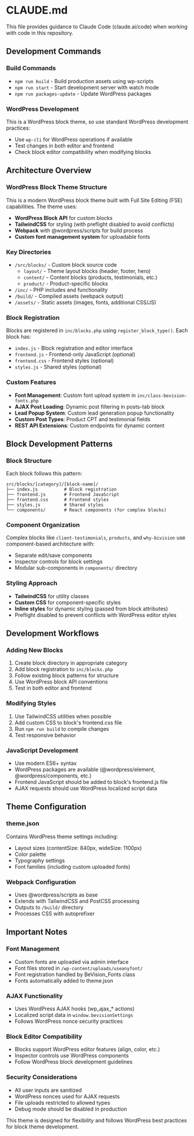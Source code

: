 # CLAUDE.md

This file provides guidance to Claude Code (claude.ai/code) when working with code in this repository.

## Development Commands

### Build Commands
- `npm run build` - Build production assets using wp-scripts
- `npm run start` - Start development server with watch mode
- `npm run packages-update` - Update WordPress packages

### WordPress Development
This is a WordPress block theme, so use standard WordPress development practices:
- Use `wp-cli` for WordPress operations if available
- Test changes in both editor and frontend
- Check block editor compatibility when modifying blocks

## Architecture Overview

### WordPress Block Theme Structure
This is a modern WordPress block theme built with Full Site Editing (FSE) capabilities. The theme uses:
- **WordPress Block API** for custom blocks
- **TailwindCSS** for styling (with preflight disabled to avoid conflicts)
- **Webpack** with @wordpress/scripts for build process
- **Custom font management system** for uploadable fonts

### Key Directories
- `/src/blocks/` - Custom block source code
  - `layout/` - Theme layout blocks (header, footer, hero)
  - `content/` - Content blocks (products, testimonials, etc.)
  - `product/` - Product-specific blocks
- `/inc/` - PHP includes and functionality
- `/build/` - Compiled assets (webpack output)
- `/assets/` - Static assets (images, fonts, additional CSS/JS)

### Block Registration
Blocks are registered in `inc/blocks.php` using `register_block_type()`. Each block has:
- `index.js` - Block registration and editor interface
- `frontend.js` - Frontend-only JavaScript (optional)
- `frontend.css` - Frontend styles (optional)
- `styles.js` - Shared styles (optional)

### Custom Features
- **Font Management**: Custom font upload system in `inc/class-bevision-fonts.php`
- **AJAX Post Loading**: Dynamic post filtering in posts-tab block
- **Lead Popup System**: Custom lead generation popup functionality
- **Custom Post Types**: Product CPT and testimonial fields
- **REST API Extensions**: Custom endpoints for dynamic content

## Block Development Patterns

### Block Structure
Each block follows this pattern:
```
src/blocks/[category]/[block-name]/
├── index.js          # Block registration
├── frontend.js       # Frontend JavaScript
├── frontend.css      # Frontend styles
├── styles.js         # Shared styles
└── components/       # React components (for complex blocks)
```

### Component Organization
Complex blocks like `client-testimonials`, `products`, and `why-bivision` use component-based architecture with:
- Separate edit/save components
- Inspector controls for block settings
- Modular sub-components in `components/` directory

### Styling Approach
- **TailwindCSS** for utility classes
- **Custom CSS** for component-specific styles
- **Inline styles** for dynamic styling (passed from block attributes)
- Preflight disabled to prevent conflicts with WordPress editor styles

## Development Workflows

### Adding New Blocks
1. Create block directory in appropriate category
2. Add block registration to `inc/blocks.php`
3. Follow existing block patterns for structure
4. Use WordPress block API conventions
5. Test in both editor and frontend

### Modifying Styles
1. Use TailwindCSS utilities when possible
2. Add custom CSS to block's frontend.css file
3. Run `npm run build` to compile changes
4. Test responsive behavior

### JavaScript Development
- Use modern ES6+ syntax
- WordPress packages are available (@wordpress/element, @wordpress/components, etc.)
- Frontend JavaScript should be added to block's frontend.js file
- AJAX requests should use WordPress localized script data

## Theme Configuration

### theme.json
Contains WordPress theme settings including:
- Layout sizes (contentSize: 840px, wideSize: 1100px)
- Color palette
- Typography settings
- Font families (including custom uploaded fonts)

### Webpack Configuration
- Uses @wordpress/scripts as base
- Extends with TailwindCSS and PostCSS processing
- Outputs to `/build/` directory
- Processes CSS with autoprefixer

## Important Notes

### Font Management
- Custom fonts are uploaded via admin interface
- Font files stored in `/wp-content/uploads/useanyfont/`
- Font registration handled by BeVision_Fonts class
- Fonts automatically added to theme.json

### AJAX Functionality
- Uses WordPress AJAX hooks (wp_ajax_* actions)
- Localized script data in `window.bevisionSettings`
- Follows WordPress nonce security practices

### Block Editor Compatibility
- Blocks support WordPress editor features (align, color, etc.)
- Inspector controls use WordPress components
- Follow WordPress block development guidelines

### Security Considerations
- All user inputs are sanitized
- WordPress nonces used for AJAX requests
- File uploads restricted to allowed types
- Debug mode should be disabled in production

This theme is designed for flexibility and follows WordPress best practices for block theme development.